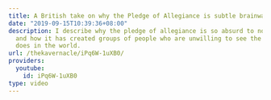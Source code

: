 ```yaml
---
title: A British take on why the Pledge of Allegiance is subtle brainwashing
date: "2019-09-15T10:39:36+08:00"
description: I describe why the pledge of allegiance is so absurd to non-Americans
  and how it has created groups of people who are unwilling to see the bad America
  does in the world.
url: /thekavernacle/iPq6W-1uXB0/
providers:
  youtube:
    id: iPq6W-1uXB0
type: video
---
```

